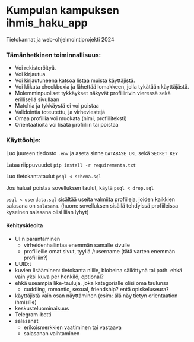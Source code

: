 # Kumpulan kampuksen ihmis_haku_app

Tietokannat ja web-ohjelmointiprojekti 2024


### Tämänhetkinen toiminnallisuus:
* Voi rekisteröityä.
* Voi kirjautua.
* Voi kirjautuneena katsoa listaa muista käyttäjistä.
* Voi klikata checkboxia ja lähettää lomakkeen, jolla tykätään käyttäjästä.
* Molemminpuoliset tykkäykset näkyvät profiilirivin vieressä sekä erillisellä sivullaan
* Matchia ja tykkäystä ei voi poistaa
* Validointia toteutettu, ja virheviestejä
* Omaa profiilia voi muokata (nimi, profiiliteksti)
* Orientaatioita voi lisätä profiiliin tai poistaa

### Käyttöohje:

Luo juureen tiedosto `.env` ja aseta sinne `DATABASE_URL` sekä `SECRET_KEY`

Lataa riippuvuudet `pip install -r requirements.txt`

Luo tietokantataulut `psql < schema.sql`

Jos haluat poistaa sovelluksen taulut, käytä `psql < drop.sql`

`psql < userdata.sql` sisältää useita valmiita profiileja, joiden kaikkien salasana on `salasana`.
(huom: sovelluksen sisällä tehdyissä profiileissa kyseinen salasana olisi liian lyhyt)



#### Kehitysideoita
- UI:n parantaminen
	- virheidenhallintaa enemmän samalle sivulle
	- profiileille omat sivut, tyyliä /:username (tätä varten enemmän profiiliin?)
- UUID:t
- kuvien lisääminen: tietokanta niille, blobeina säilöttynä tai path. ehkä vain yksi kuva per henkilö, optional?
- ehkä useampia like-tauluja, joka kategorialle olisi oma taulunsa
	- cuddling, romantic, sexual, friendship? entä opiskeluseura?
- käyttäjistä vain osan näyttäminen (esim: älä näy tietyn orientaation ihmisille)
- keskusteluominaisuus
- Telegram-botti
- salasanat
	- erikoismerkkien vaatiminen tai vastaava
	- salasanan vaihtaminen